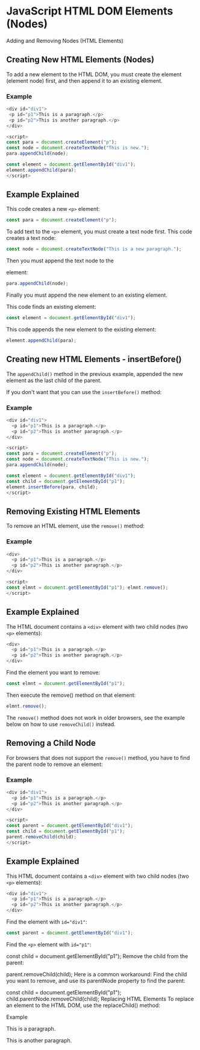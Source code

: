 # JavaScript HTML DOM Elements (Nodes)
Adding and Removing Nodes (HTML Elements)

## Creating New HTML Elements (Nodes)
To add a new element to the HTML DOM, you must create the element (element node) first, and then append it to an existing element.

 ### Example
 ```js
<div id="div1">
  <p id="p1">This is a paragraph.</p>
  <p id="p2">This is another paragraph.</p>
</div>

<script>
const para = document.createElement("p");
const node = document.createTextNode("This is new.");
para.appendChild(node);

const element = document.getElementById("div1");
element.appendChild(para);
</script>
```

## Example Explained 
This code creates a new `<p>` element:
```js
const para = document.createElement("p");
```

To add text to the `<p>` element, you must create a text node first. This code creates a text node:
```js
const node = document.createTextNode("This is a new paragraph.");
```

Then you must append the text node to the <p> element:
```js
para.appendChild(node);
```

Finally you must append the new element to an existing element.

This code finds an existing element:
```js
const element = document.getElementById("div1");
```

This code appends the new element to the existing element:
```js
element.appendChild(para);
```


## Creating new HTML Elements - insertBefore()
The `appendChild()` method in the previous example, appended the new element as the last child of the parent.

If you don't want that you can use the `insertBefore()` method:

### Example
```js
<div id="div1">
  <p id="p1">This is a paragraph.</p>
  <p id="p2">This is another paragraph.</p>
</div>

<script>
const para = document.createElement("p");
const node = document.createTextNode("This is new.");
para.appendChild(node);

const element = document.getElementById("div1");
const child = document.getElementById("p1");
element.insertBefore(para, child);
</script>
```


## Removing Existing HTML Elements
To remove an HTML element, use the `remove()` method:

### Example
```js
<div>
  <p id="p1">This is a paragraph.</p>
  <p id="p2">This is another paragraph.</p>
</div>

<script>
const elmnt = document.getElementById("p1"); elmnt.remove();
</script>
```


## Example Explained 
The HTML document contains a `<div>` element with two child nodes (two `<p>` elements):
```js
<div>
  <p id="p1">This is a paragraph.</p>
  <p id="p2">This is another paragraph.</p>
</div>
```

Find the element you want to remove:
```js
const elmnt = document.getElementById("p1");
```

Then execute the remove() method on that element:
```js
elmnt.remove();
```

The `remove()` method does not work in older browsers, see the example below on how to use `removeChild()` instead.



## Removing a Child Node
For browsers that does not support the `remove()` method, you have to find the parent node to remove an element:

### Example
```js
<div id="div1">
  <p id="p1">This is a paragraph.</p>
  <p id="p2">This is another paragraph.</p>
</div>

<script>
const parent = document.getElementById("div1");
const child = document.getElementById("p1");
parent.removeChild(child);
</script>
```


## Example Explained 

This HTML document contains a `<div>` element with two child nodes (two `<p>` elements):
```js
<div id="div1">
  <p id="p1">This is a paragraph.</p>
  <p id="p2">This is another paragraph.</p>
</div>
```

Find the element with `id="div1"`:
```js
const parent = document.getElementById("div1");
```

Find the `<p>` element with `id="p1"`:

const child = document.getElementById("p1");
Remove the child from the parent:

parent.removeChild(child);
Here is a common workaround: Find the child you want to remove, and use its parentNode property to find the parent:

const child = document.getElementById("p1");
child.parentNode.removeChild(child);
Replacing HTML Elements 
To replace an element to the HTML DOM, use the replaceChild() method:

Example
<div id="div1">
  <p id="p1">This is a paragraph.</p>
  <p id="p2">This is another paragraph.</p>
</div>

<script>
const para = document.createElement("p");
const node = document.createTextNode("This is new.");
para.appendChild(node);

const parent = document.getElementById("div1");
const child = document.getElementById("p1");
parent.replaceChild(para, child);
</script>
